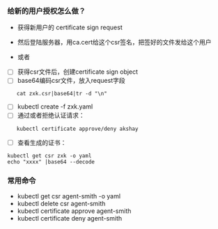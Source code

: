 ### 给新的用户授权怎么做？

* 获得新用户的 certificate sign request

* 然后登陆服务器，用ca.cert给这个csr签名，把签好的文件发给这个用户


* 或者
- [ ] 获得csr文件后，创建certificate sign object
- [ ] base64编码csr文件，放入request字段
```
   cat zxk.csr|base64|tr -d "\n"
```
- [ ] kubectl create -f zxk.yaml
- [ ] 通过或者拒绝认证请求：
```
   kubectl certificate approve/deny akshay
```
- [ ]  查看生成的证书：
```
kubectl get csr zxk -o yaml
echo "xxxx" |base64 --decode
```
### 常用命令

* kubectl get csr   agent-smith -o yaml
* kubectl delete csr   agent-smith
* kubectl certificate approve agent-smith
* kubectl certificate deny agent-smith